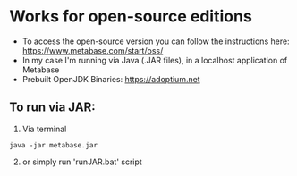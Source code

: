 # Works for open-source editions

* To access the open-source version you can follow the instructions here: https://www.metabase.com/start/oss/
* In my case I'm running via Java (.JAR files), in a localhost application of Metabase
* Prebuilt OpenJDK Binaries: https://adoptium.net

## To run via JAR:

1. Via terminal
```
java -jar metabase.jar
```
2. or simply run 'runJAR.bat' script
